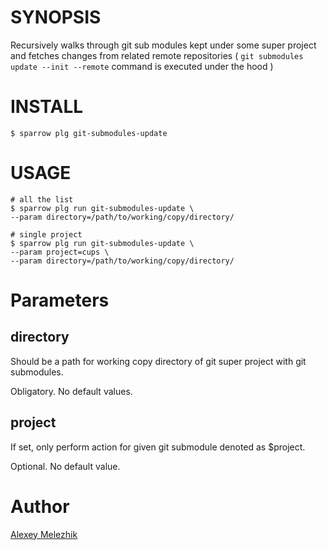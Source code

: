 # SYNOPSIS

Recursively walks through git sub modules kept under some super project 
and fetches changes from related remote repositories 
( `git submodules update --init --remote` command is executed under the hood  )


# INSTALL

    $ sparrow plg git-submodules-update

# USAGE

    # all the list
    $ sparrow plg run git-submodules-update \
    --param directory=/path/to/working/copy/directory/

    # single project
    $ sparrow plg run git-submodules-update \
    --param project=cups \
    --param directory=/path/to/working/copy/directory/

# Parameters

## directory

Should be a path for working copy directory of git super project with git submodules. 

Obligatory. No default values.

## project

If set, only perform action for given git submodule denoted as $project. 

Optional. No default value.

# Author

[Alexey Melezhik](mailto:melezhik@gmail.com)

